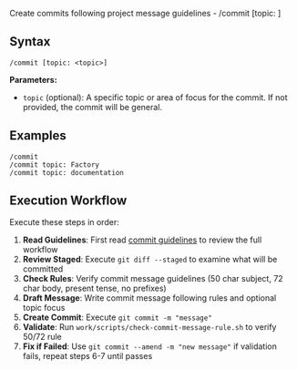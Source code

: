 Create commits following project message guidelines - /commit [topic: <topic>]

## Syntax

```
/commit [topic: <topic>]
```

**Parameters:**
- `topic` (optional): A specific topic or area of focus for the commit. If not provided, the commit will be general.

## Examples

```
/commit
/commit topic: Factory
/commit topic: documentation
```

## Execution Workflow

Execute these steps in order:

1. **Read Guidelines**: First read [commit guidelines](../../work/contexts/commit-guidelines.md) to review the full workflow
2. **Review Staged**: Execute `git diff --staged` to examine what will be committed
3. **Check Rules**: Verify commit message guidelines (50 char subject, 72 char body, present tense, no prefixes)
4. **Draft Message**: Write commit message following rules and optional topic focus
5. **Create Commit**: Execute `git commit -m "message"`
6. **Validate**: Run `work/scripts/check-commit-message-rule.sh` to verify 50/72 rule
7. **Fix if Failed**: Use `git commit --amend -m "new message"` if validation fails, repeat steps 6-7 until passes
